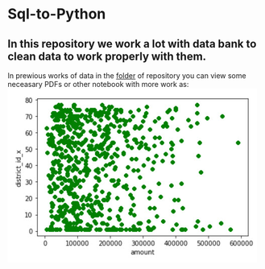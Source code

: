 # Sql-to-Python
## In this repository we work a lot with data bank to clean data to work properly with them.
In prewious works of data in the [folder][1] of repository you can view some neceasary PDFs or other notebook with more work as:
![alt text](https://github.com/RexTor78/Sql-to-Python/blob/2a5f140c2d852bb7c08f9bc5387fd3b6b379ca42/pre-data/images/22-06-2021%2020-52-18.jpg)






[1]:https://github.com/RexTor78/Sql-to-Python/tree/main/pre-data
